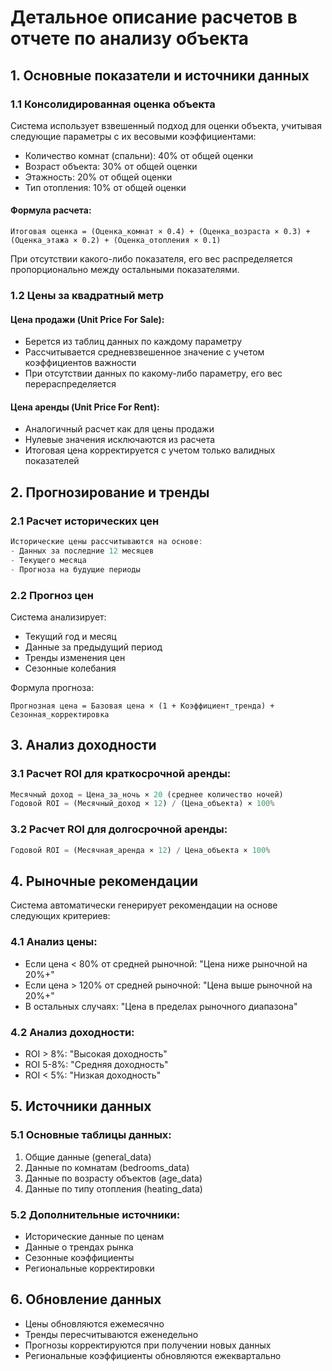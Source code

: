 # Детальное описание расчетов в отчете по анализу объекта

## 1. Основные показатели и источники данных

### 1.1 Консолидированная оценка объекта

Система использует взвешенный подход для оценки объекта, учитывая следующие параметры с их весовыми коэффициентами:

- Количество комнат (спальни): 40% от общей оценки
- Возраст объекта: 30% от общей оценки
- Этажность: 20% от общей оценки
- Тип отопления: 10% от общей оценки

#### Формула расчета:
```
Итоговая оценка = (Оценка_комнат × 0.4) + (Оценка_возраста × 0.3) + (Оценка_этажа × 0.2) + (Оценка_отопления × 0.1)
```

При отсутствии какого-либо показателя, его вес распределяется пропорционально между остальными показателями.

### 1.2 Цены за квадратный метр

#### Цена продажи (Unit Price For Sale):
- Берется из таблиц данных по каждому параметру
- Рассчитывается средневзвешенное значение с учетом коэффициентов важности
- При отсутствии данных по какому-либо параметру, его вес перераспределяется

#### Цена аренды (Unit Price For Rent):
- Аналогичный расчет как для цены продажи
- Нулевые значения исключаются из расчета
- Итоговая цена корректируется с учетом только валидных показателей

## 2. Прогнозирование и тренды

### 2.1 Расчет исторических цен
```javascript
Исторические цены рассчитываются на основе:
- Данных за последние 12 месяцев
- Текущего месяца
- Прогноза на будущие периоды
```

### 2.2 Прогноз цен
Система анализирует:
- Текущий год и месяц
- Данные за предыдущий период
- Тренды изменения цен
- Сезонные колебания

Формула прогноза:
```
Прогнозная цена = Базовая цена × (1 + Коэффициент_тренда) + Сезонная_корректировка
```

## 3. Анализ доходности

### 3.1 Расчет ROI для краткосрочной аренды:
```python
Месячный доход = Цена_за_ночь × 20 (среднее количество ночей)
Годовой ROI = (Месячный_доход × 12) / (Цена_объекта) × 100%
```

### 3.2 Расчет ROI для долгосрочной аренды:
```python
Годовой ROI = (Месячная_аренда × 12) / Цена_объекта × 100%
```

## 4. Рыночные рекомендации

Система автоматически генерирует рекомендации на основе следующих критериев:

### 4.1 Анализ цены:
- Если цена < 80% от средней рыночной: "Цена ниже рыночной на 20%+"
- Если цена > 120% от средней рыночной: "Цена выше рыночной на 20%+"
- В остальных случаях: "Цена в пределах рыночного диапазона"

### 4.2 Анализ доходности:
- ROI > 8%: "Высокая доходность"
- ROI 5-8%: "Средняя доходность"
- ROI < 5%: "Низкая доходность"

## 5. Источники данных

### 5.1 Основные таблицы данных:
1. Общие данные (general_data)
2. Данные по комнатам (bedrooms_data)
3. Данные по возрасту объектов (age_data)
4. Данные по типу отопления (heating_data)

### 5.2 Дополнительные источники:
- Исторические данные по ценам
- Данные о трендах рынка
- Сезонные коэффициенты
- Региональные корректировки

## 6. Обновление данных

- Цены обновляются ежемесячно
- Тренды пересчитываются еженедельно
- Прогнозы корректируются при получении новых данных
- Региональные коэффициенты обновляются ежеквартально